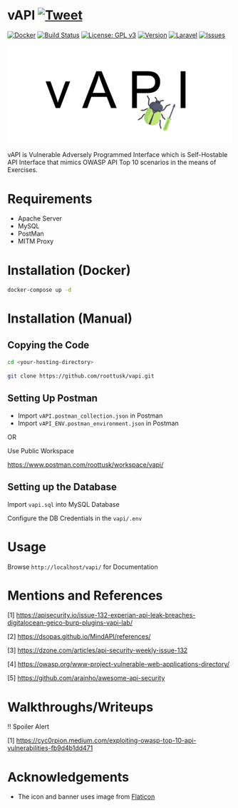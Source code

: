 # vAPI [![Tweet](https://img.shields.io/twitter/url/http/shields.io.svg?style=social)](https://twitter.com/intent/tweet?text=Check%20out%20vAPI%20on%20Github!&url=https://github.com/roottusk/vapi&via=vk_tushar&hashtags=apisecurity,apitop10,owasp)

[![Docker](https://img.shields.io/badge/docker-support-%2300D1D1)](https://github.com/roottusk/vapi#installation-docker) 
[![Build Status](https://www.travis-ci.com/roottusk/vapi.svg?branch=master)](https://www.travis-ci.com/roottusk/vapi)
[![License: GPL v3](https://img.shields.io/badge/License-GPLv3-blueviolet.svg)](https://www.gnu.org/licenses/gpl-3.0)
[![Version](https://img.shields.io/badge/version-v1.0-blue)](https://github.com/roottusk/vapi) 
[![Laravel](https://img.shields.io/badge/Laravel-8-orange)](https://github.com/roottusk/vapi)
[![Issues](https://img.shields.io/github/issues-closed/roottusk/vapi?color=%23eb3434)](https://github.com/roottusk/vapi/issues)
<p align="center">
<img src="vapi_logo.png" >
</p>

vAPI is Vulnerable Adversely Programmed Interface which is Self-Hostable API Interface that mimics OWASP API Top 10 scenarios in the means of Exercises. 


# Requirements

* Apache Server 
* MySQL
* PostMan
* MITM Proxy

# Installation (Docker)

```bash
docker-compose up -d
```

# Installation (Manual)

## Copying the Code

```bash
cd <your-hosting-directory>
```

```bash
git clone https://github.com/roottusk/vapi.git
```

## Setting Up Postman

- Import `vAPI.postman_collection.json` in Postman
- Import `vAPI_ENV.postman_environment.json` in Postman

OR

Use Public Workspace 

https://www.postman.com/roottusk/workspace/vapi/

## Setting up the Database

Import `vapi.sql` into MySQL Database

Configure the DB Credentials in the `vapi/.env`


# Usage

Browse `http://localhost/vapi/` for Documentation

# Mentions and References
[1] https://apisecurity.io/issue-132-experian-api-leak-breaches-digitalocean-geico-burp-plugins-vapi-lab/

[2] https://dsopas.github.io/MindAPI/references/

[3] https://dzone.com/articles/api-security-weekly-issue-132

[4] https://owasp.org/www-project-vulnerable-web-applications-directory/

[5] https://github.com/arainho/awesome-api-security

# Walkthroughs/Writeups

‼️ Spoiler Alert

[1] https://cyc0rpion.medium.com/exploiting-owasp-top-10-api-vulnerabilities-fb9d4b1dd471

# Acknowledgements

* The icon and banner uses image from [Flaticon](https://www.flaticon.com/free-icon/bug_190835)

